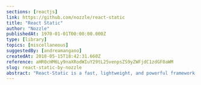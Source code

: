 ```yaml
---
sections: [reactjs]
link: https://github.com/nozzle/react-static
title: "React Static"
author: "Nozzle"
publishedAt: 1970-01-01T00:00:00.000Z
type: [library]
topics: [miscellaneous]
suggestedBy: [andreamangano]
createdAt: 2018-05-15T18:42:31.660Z
reference: aHR0cHM6Ly9naXRodWIuY29tL25venpsZS9yZWFjdC1zdGF0aWM
slug: react-static-by-nozzle
abstract: "React-Static is a fast, lightweight, and powerful framework for building static-progressive React applications and websites. It's been carefully designed to meet the highest standards of SEO, site performance, and user/developer experience."
---
```

